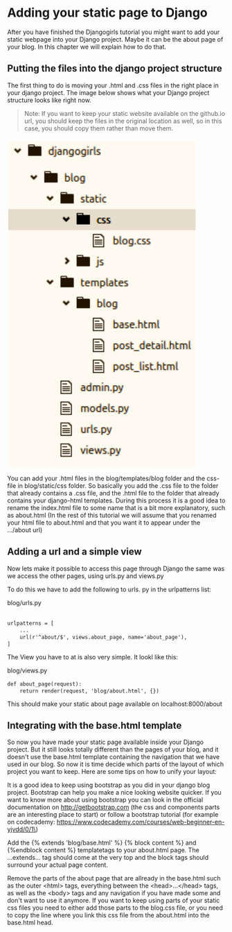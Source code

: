 # Adding your static page to Django

After you have finished the Djangogirls tutorial you might want to add your static webpage into your Django project. Maybe it can be the about page of your blog. In this chapter we will explain how to do that. 

## Putting the files into the django project structure

The first thing to do is moving your .html and .css files in the right place in your django project. The image below shows what your Django project structure looks like right now. 

> Note: If you want to keep your static website available on the github.io url, you should keep the files in the original location as well, so in this case, you should copy them rather than move them.

![](/assets/django-blog-structure.png)

You can add your .html files in the blog/templates/blog folder and the css-file in blog/static/css folder. So basically you add the .css file to the folder that already contains a .css file, and the .html file to the folder that already contains your django-html templates. During this process it is a good idea to rename the index.html file to some name  that is a bit more explanatory, such as about.html \(In the rest of this tutorial we will assume that you renamed your html file to about.html and that you want it to appear under the .../about url\)

## Adding a url and a simple view

Now lets make it possible to access this page through Django the same was we access the other pages, using urls.py and views.py

To do this we have to add the following to urls. py in the urlpatterns list:



blog/urls.py

```

urlpatterns = [
    ...
    url(r'^about/$', views.about_page, name='about_page'),
]

```

The View you have to at is also very simple. It lookl like this:

blog/views.py

```
def about_page(request):
    return render(request, 'blog/about.html', {})

```

This should make your static about page available on localhost:8000/about 

## Integrating with the base.html template

So now you have made your static page available inside your Django project. But it still looks totally different than the pages of your blog, and it doesn't use the base.html template containing the navigation that we have used in our blog. So now it is time decide which parts of the layout of which project you want to keep. Here are some tips on how to unify your layout: 

It is a good idea to keep using bootstrap as you did in your django blog project. Bootstrap can help you make a nice looking website quicker. If you want to know more about using bootstrap you can look in the official documentation on http://getbootstrap.com \(the css and components parts are an interesting place to start\) or follow a bootstrap tutorial \(for example on codecademy:  https://www.codecademy.com/courses/web-beginner-en-yjvdd/0/1\) 

Add the  \{% extends 'blog/base.html' %} \{% block content %} and \{%endblock content %} templatetags to your about.html page. The ...extends... tag should come at the very top and the block tags should surround your actual page content. 

Remove the parts of the about page that are allready in the base.html such as the outer &lt;html&gt; tags, everything between the &lt;head&gt;...&lt;/head&gt; tags, as well as the &lt;body&gt; tags and any navigation if you have made some and don't want to use it anymore. If you want to keep using parts of your static css files you need to either add those parts to the blog.css file, or you need to copy the line where you link this css file from the about.html into the base.html head. 







